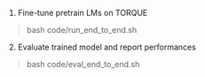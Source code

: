 1. Fine-tune pretrain LMs on TORQUE

> bash code/run_end_to_end.sh

2. Evaluate trained model and report performances

> bash code/eval_end_to_end.sh